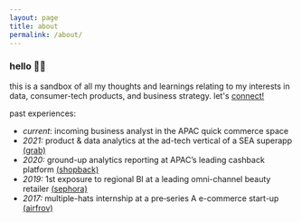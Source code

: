 ```yaml
---
layout: page
title: about
permalink: /about/
---
```


### hello 👋🏼

this is a sandbox of all my thoughts and learnings relating to my interests in data, consumer-tech products, and business strategy.
let's [connect!](https://www.linkedin.com/in/royceleh/)

past experiences:
* *current*: incoming business analyst in the APAC quick commerce space 
* *2021:* product & data analytics at the ad-tech vertical of a SEA superapp [(grab)](https://www.grab.com/sg/)
* *2020:* ground-up analytics reporting at APAC’s leading cashback platform [(shopback)](https://www.shopback.sg/)
* *2019:* 1st exposure to regional BI at a leading omni-channel beauty retailer [(sephora)](https://www.sephora.sg/)
* *2017:* multiple-hats internship at a pre‐series A e-commerce start-up [(airfrov)](https://vulcanpost.com/614021/airfrov-singapore-new-funding/)

